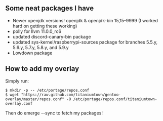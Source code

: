 ## Some neat packages I have
- Newer openjdk versions! openjdk & openjdk-bin 15,15-9999 (I worked hard on getting these working)
- polly for llvm 11.0.0_rc6
- updated discord-canary-bin package
- updated sys-kernel/raspberrypi-sources package for branches 5.5.y, 5.6.y, 5.7.y, 5.8.y, and 5.9.y
- Lowdown package

## How to add my overlay
Simply run:
```
$ mkdir -p -- /etc/portage/repos.conf
$ wget "https://raw.github.com/titaniumtown/gentoo-overlay/master/repos.conf" -O /etc/portage/repos.conf/titaniumtown-overlay.conf
```
Then do emerge --sync to fetch my packages!
